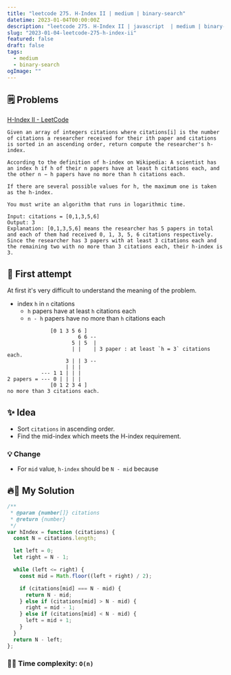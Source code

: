 ```yaml
---
title: "leetcode 275. H-Index II | medium | binary-search"
datetime: 2023-01-04T00:00:00Z
description: "leetcode 275. H-Index II | javascript  | medium | binary-search"
slug: "2023-01-04-leetcode-275-h-index-ii"
featured: false
draft: false
tags:
  - medium
  - binary-search
ogImage: ""
---
```


## 🗒️ Problems

[H-Index II - LeetCode](https://leetcode.com/problems/h-index-ii/)

```
Given an array of integers citations where citations[i] is the number of citations a researcher received for their ith paper and citations is sorted in an ascending order, return compute the researcher's h-index.

According to the definition of h-index on Wikipedia: A scientist has an index h if h of their n papers have at least h citations each, and the other n − h papers have no more than h citations each.

If there are several possible values for h, the maximum one is taken as the h-index.

You must write an algorithm that runs in logarithmic time.
```

```
Input: citations = [0,1,3,5,6]
Output: 3
Explanation: [0,1,3,5,6] means the researcher has 5 papers in total and each of them had received 0, 1, 3, 5, 6 citations respectively.
Since the researcher has 3 papers with at least 3 citations each and the remaining two with no more than 3 citations each, their h-index is 3.
```

## 🤔 First attempt

At first it's very difficult to understand the meaning of the problem.

- index `h` in `n` citations
  - `h` papers have at least `h` citations each
  - `n - h` papers have no more than `h` citations each

```
              [0 1 3 5 6 ]
                       6 6 --
                     5 | 5  |
                     | |    | 3 paper : at least `h = 3` citations each.
                   3 | | 3 --
                   | | |
           --- 1 1 | | |
2 papers = --- 0 | | | |
              [0 1 2 3 4 ]
no more than 3 citations each.
```

## ✨ Idea

- Sort `citations` in ascending order.
- Find the mid-index which meets the H-index requirement.

### 💡 Change

- For `mid` value, `h-index` should be `N - mid` because

## 🔥📏 My Solution

```javascript
/**
 * @param {number[]} citations
 * @return {number}
 */
var hIndex = function (citations) {
  const N = citations.length;

  let left = 0;
  let right = N - 1;

  while (left <= right) {
    const mid = Math.floor((left + right) / 2);

    if (citations[mid] === N - mid) {
      return N - mid;
    } else if (citations[mid] > N - mid) {
      right = mid - 1;
    } else if (citations[mid] < N - mid) {
      left = mid + 1;
    }
  }
  return N - left;
};
```

### 🙆‍♂️ Time complexity: `O(n)`
